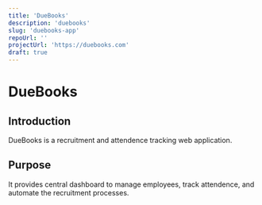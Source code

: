 ```yaml
---
title: 'DueBooks'
description: 'duebooks'
slug: 'duebooks-app'
repoUrl: ''
projectUrl: 'https://duebooks.com'
draft: true
---
```


# DueBooks

## Introduction

DueBooks is a recruitment and attendence tracking web application.

## Purpose

It provides central dashboard to manage employees, track attendence, and automate the recruitment processes.

